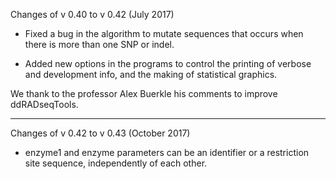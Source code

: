 Changes of v 0.40 to v 0.42 (July 2017)

* Fixed a bug in the algorithm to mutate sequences that occurs when there is
  more than one SNP or indel.
 
* Added new options in the programs to control the printing of verbose and
  development info, and the making of statistical graphics.

We thank to the professor Alex Buerkle his comments to improve ddRADseqTools.

********************************************************************************

Changes of v 0.42 to v 0.43 (October 2017)

* enzyme1 and enzyme parameters can be an identifier or a 
  restriction site sequence, independently of each other.
